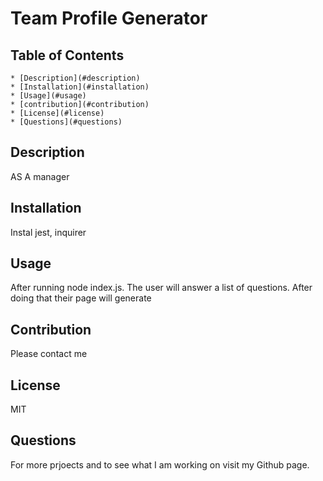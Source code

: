# Team Profile Generator
   
  ## Table of Contents
    * [Description](#description)
    * [Installation](#installation)
    * [Usage](#usage)
    * [contribution](#contribution)
    * [License](#license)
    * [Questions](#questions)
    
  ## Description
  AS A manager
  <br />
  ## Installation
  Instal jest, inquirer
  <br />
  ## Usage
  After running node index.js. The user will answer a list of questions.  After doing that their page will generate
  <br />
  ## Contribution
  Please contact me
  <br />
  ## License
  MIT
  <br />
  ## Questions
  <p>For more prjoects and to see what I am working on visit my Github page.<a href="https://github.com/jahallb1</a></p>
  <p>For more information about this project please email me at joshua.allan.hall@gmail.com</p>
  <br />

  2020

